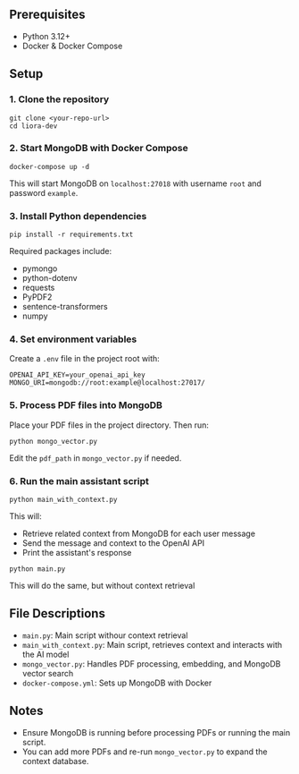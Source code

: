 
## Prerequisites
- Python 3.12+
- Docker & Docker Compose

## Setup

### 1. Clone the repository
```
git clone <your-repo-url>
cd liora-dev
```

### 2. Start MongoDB with Docker Compose
```
docker-compose up -d
```
This will start MongoDB on `localhost:27018` with username `root` and password `example`.

### 3. Install Python dependencies
```
pip install -r requirements.txt
```
Required packages include:
- pymongo
- python-dotenv
- requests
- PyPDF2
- sentence-transformers
- numpy

### 4. Set environment variables
Create a `.env` file in the project root with:
```
OPENAI_API_KEY=your_openai_api_key
MONGO_URI=mongodb://root:example@localhost:27017/
```

### 5. Process PDF files into MongoDB
Place your PDF files in the project directory. Then run:
```
python mongo_vector.py
```
Edit the `pdf_path` in `mongo_vector.py` if needed.

### 6. Run the main assistant script
```
python main_with_context.py
```
This will:
- Retrieve related context from MongoDB for each user message
- Send the message and context to the OpenAI API
- Print the assistant's response


```
python main.py
```
This will do the same, but without context retrieval

## File Descriptions
- `main.py`: Main script withour context retrieval
- `main_with_context.py`: Main script, retrieves context and interacts with the AI model
- `mongo_vector.py`: Handles PDF processing, embedding, and MongoDB vector search
- `docker-compose.yml`: Sets up MongoDB with Docker

## Notes
- Ensure MongoDB is running before processing PDFs or running the main script.
- You can add more PDFs and re-run `mongo_vector.py` to expand the context database.
